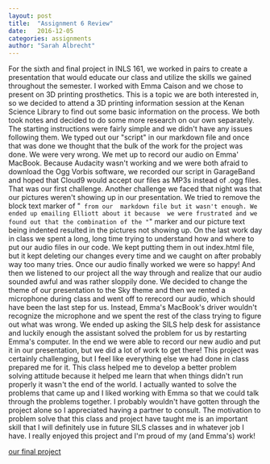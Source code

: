 ```yaml
---
layout: post
title:  "Assignment 6 Review"
date:   2016-12-05
categories: assignments
author: "Sarah Albrecht"
---
```


For the sixth and final project in INLS 161, we worked in pairs to create a
presentation that would educate our class and utilize the skills we gained
throughout the semester. I worked with Emma Caison and we chose to present on
3D printing prosthetics. This is a topic we are both interested in, so we decided
to attend a 3D printing information session at the Kenan Science Library to find out
some basic information on the process. We both took notes and decided to do
some more research on our own separately. 
The starting instructions were fairly simple and we didn't have any issues following
them. We typed out our "script" in our markdown file and once that was done we
thought that the bulk of the work for the project was done. We were very wrong.
We met up to record our audio on Emma' MacBook. Because Audacity wasn't working
and we were both afraid to download the Ogg Vorbis software, we recorded our
script in GarageBand and hoped that Cloud9 would accept our files as MP3s instead
of .ogg files.  That was our first challenge.
Another challenge we faced that night was that our pictures weren't showing up
in our presentation. We tried to remove the block text marker of "``` from our 
markdown file but it wasn't enough. We ended up emailing Elliott about it because 
we were frustrated and we found out that the combination of the "```" marker and our
picture text being indented resulted in the pictures not showing up.
On the last work day in class we spent a long, long time trying to understand how
and where to put our audio files in our code. We kept putting them in out index.html
file, but it kept deleting our changes every time and we caught on after probably
way too many tries. Once our audio finally worked we were so happy! And then we
listened to our project all the way through and realize that our audio sounded awful
and was rather sloppily done. We decided to change the theme of our presentation to
the Sky theme and then we rented a microphone during class and went off to
rerecord our audio, which should have been the last step for us. Instead, Emma's 
MacBook's driver wouldn't recognize the microphone and we spent the rest of the 
class trying to figure out what was wrong. We ended up asking the SILS help desk
for assistance and luckily enough the assistant solved the problem for us by
restarting Emma's computer. In the end we were able to record our new audio and 
put it in our presentation, but we did a lot of work to get there!
This project was certainly challenging, but I feel like everything else we had done
in class prepared me for it. This class helped me to develop a better problem solving
attitude because it helped me learn that when things didn't run properly it wasn't
the end of the world. I actually wanted to solve the problems that came up and I
liked working with Emma so that we could talk through the problems together.
I probably wouldn't have gotten through the project alone so I appreciated having
a partner to consult.
The motivation to problem solve that this class and project have taught me is an
important skill that I will definitely use in future SILS classes and in whatever
job I have. I really enjoyed this project and I'm proud of my (and Emma's) work!

[our final project](https://emmacai.github.io/emmaandsarah/#/)
